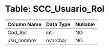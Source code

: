 # Table: SCC_Usuario_Rol

| Column Name | Data Type | Nullable |
|-------------|-----------|----------|
| Cod_Rol | int | NO |
| usu_nombre | nvarchar | NO |
